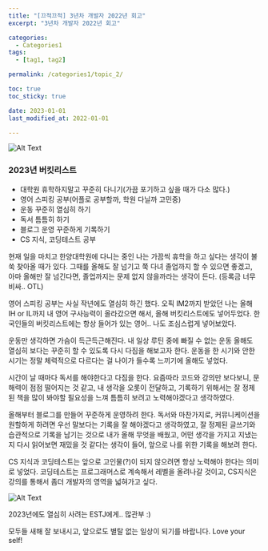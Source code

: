 ```yaml
---
title: "[끄적끄적] 3년차 개발자 2022년 회고"
excerpt: "3년차 개발자 2022년 회고"

categories:
  - Categories1
tags:
  - [tag1, tag2]

permalink: /categories1/topic_2/

toc: true
toc_sticky: true

date: 2023-01-01
last_modified_at: 2022-01-01

---
```

![Alt Text](https://tenor.com/ko/view/lofi-girl-lofi-study-gif-22173420.gif)

### 2023년 버킷리스트
- 대학원 휴학하지말고 꾸준히 다니기(가끔 포기하고 싶을 때가 다소 많다.)
- 영어 스피킹 공부(어플로 공부할까, 학원 다닐까 고민중)
- 운동 꾸준히 열심히 하기
- 독서 틈틈히 하기
- 블로그 운영 꾸준하게 기록하기
- CS 지식, 코딩테스트 공부

현재 일을 마치고 한양대학원에 다니는 중인 나는 가끔씩 휴학을 하고 싶다는 생각이 불쑥 찾아올 때가 있다. 그때를 올해도 잘 넘기고 쭉 다녀 졸업까지 할 수 있으면 좋겠고, 아마 올해만 잘 넘긴다면, 졸업까지는 문제 없지 않을까라는 생각이 든다. (등록금 너무 비싸.. OTL) 

영어 스피킹 공부는 사실 작년에도 열심히 하긴 했다. 오픽 IM2까지 받았던 나는 올해 IH or IL까지 내 영어 구사능력이 올라갔으면 해서, 올해 버킷리스트에도 넣어두었다. 한국인들의 버킷리스트에는 항상 들어가 있는 영어.. 나도 조심스럽게 넣어보았다.

운동만 생각하면 가슴이 득근득근해진다. 내 일상 루틴 중에 빠질 수 없는 운동 올해도 열심히 보다는 꾸준히 할 수 있도록 다시 다짐을 해보고자 한다. 운동을 한 시기와 안한 시기는 정말 체력적으로 다르다는 걸 나이가 들수록 느끼기에 올해도 넣었다.

시간이 날 때마다 독서를 해야한다고 다짐을 한다. 요즘따라 코드와 강의만 보다보니, 문해력이 점점 떨어지는 것 같고, 내 생각을 오롯이 전달하고, 기록하기 위해서는 잘 정제된 책을 많이 봐야할 필요성을 느껴 틈틈히 보려고 노력해야겠다고 생각하였다.

올해부터 블로그를 만들어 꾸준하게 운영하려 한다. 독서와 마찬가지로, 커뮤니케이션을 원할하게 하려면 우선 말보다는 기록을 잘 해야겠다고 생각하였고, 잘 정제된 글쓰기와 습관적으로 기록을 남기는 것으로 내가 올해 무엇을 배웠고, 어떤 생각을 가지고 지냈는지 다시 읽어보면 재밌을 것 같다는 생각이 들어, 앞으로 나를 위한 기록을 해보려 한다.

CS 지식과 코딩테스트는 앞으로 고인물(?)이 되지 않으려면 항상 노력해야 한다는 의미로 넣었다. 코딩테스트는 프로그래머스로 계속해서 레벨을 올려나갈 것이고, CS지식은 강의를 통해서 좀더 개발자의 영역을 넓혀가고 싶다.

![Alt Text](https://media.giphy.com/media/vFKqnCdLPNOKc/giphy.gif)

2023년에도 열심히 사려는 ESTJ에게.. 많관부 :)  

모두들 새해 잘 보내시고, 앞으로도 별탈 없는 일상이 되기를 바랍니다. Love your self! 
